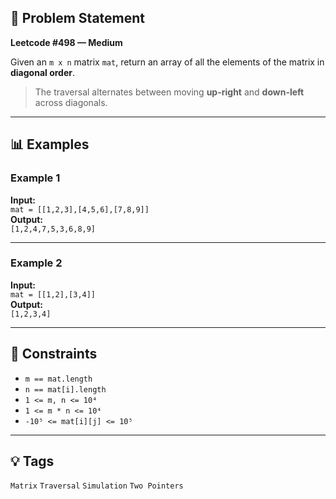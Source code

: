 ## 🧠 Problem Statement

**Leetcode #498 — Medium**

Given an `m x n` matrix `mat`, return an array of all the elements of the matrix in **diagonal order**.

> The traversal alternates between moving **up-right** and **down-left** across diagonals.

---

## 📊 Examples

### Example 1  
**Input:**  
`mat = [[1,2,3],[4,5,6],[7,8,9]]`  
**Output:**  
`[1,2,4,7,5,3,6,8,9]`

---

### Example 2  
**Input:**  
`mat = [[1,2],[3,4]]`  
**Output:**  
`[1,2,3,4]`

---

## 📌 Constraints

- `m == mat.length`  
- `n == mat[i].length`  
- `1 <= m, n <= 10⁴`  
- `1 <= m * n <= 10⁴`  
- `-10⁵ <= mat[i][j] <= 10⁵`

---

## 💡 Tags

`Matrix` `Traversal` `Simulation` `Two Pointers`
